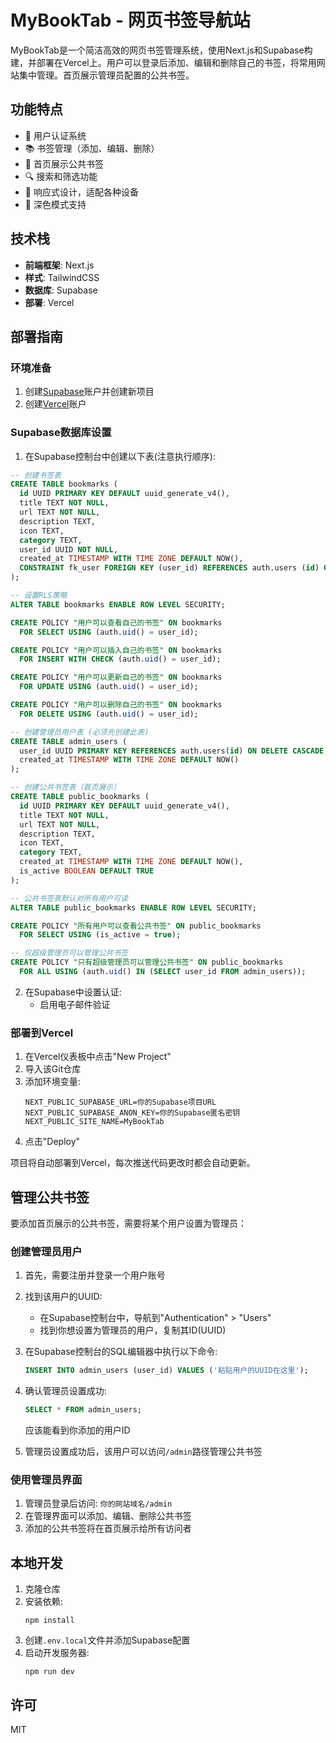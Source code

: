 # MyBookTab - 网页书签导航站

MyBookTab是一个简洁高效的网页书签管理系统，使用Next.js和Supabase构建，并部署在Vercel上。用户可以登录后添加、编辑和删除自己的书签，将常用网站集中管理。首页展示管理员配置的公共书签。

## 功能特点

- 🔐 用户认证系统
- 📚 书签管理（添加、编辑、删除）
- 🌟 首页展示公共书签
- 🔍 搜索和筛选功能
- 📱 响应式设计，适配各种设备
- 🌙 深色模式支持

## 技术栈

- **前端框架**: Next.js
- **样式**: TailwindCSS
- **数据库**: Supabase
- **部署**: Vercel

## 部署指南

### 环境准备

1. 创建[Supabase](https://supabase.com/)账户并创建新项目
2. 创建[Vercel](https://vercel.com/)账户

### Supabase数据库设置

1. 在Supabase控制台中创建以下表(注意执行顺序):

```sql
-- 创建书签表
CREATE TABLE bookmarks (
  id UUID PRIMARY KEY DEFAULT uuid_generate_v4(),
  title TEXT NOT NULL,
  url TEXT NOT NULL,
  description TEXT,
  icon TEXT,
  category TEXT,
  user_id UUID NOT NULL,
  created_at TIMESTAMP WITH TIME ZONE DEFAULT NOW(),
  CONSTRAINT fk_user FOREIGN KEY (user_id) REFERENCES auth.users (id) ON DELETE CASCADE
);

-- 设置RLS策略
ALTER TABLE bookmarks ENABLE ROW LEVEL SECURITY;

CREATE POLICY "用户可以查看自己的书签" ON bookmarks
  FOR SELECT USING (auth.uid() = user_id);

CREATE POLICY "用户可以插入自己的书签" ON bookmarks
  FOR INSERT WITH CHECK (auth.uid() = user_id);

CREATE POLICY "用户可以更新自己的书签" ON bookmarks
  FOR UPDATE USING (auth.uid() = user_id);

CREATE POLICY "用户可以删除自己的书签" ON bookmarks
  FOR DELETE USING (auth.uid() = user_id);

-- 创建管理员用户表 (必须先创建此表)
CREATE TABLE admin_users (
  user_id UUID PRIMARY KEY REFERENCES auth.users(id) ON DELETE CASCADE,
  created_at TIMESTAMP WITH TIME ZONE DEFAULT NOW()
);

-- 创建公共书签表（首页展示）
CREATE TABLE public_bookmarks (
  id UUID PRIMARY KEY DEFAULT uuid_generate_v4(),
  title TEXT NOT NULL,
  url TEXT NOT NULL,
  description TEXT,
  icon TEXT,
  category TEXT,
  created_at TIMESTAMP WITH TIME ZONE DEFAULT NOW(),
  is_active BOOLEAN DEFAULT TRUE
);

-- 公共书签表默认对所有用户可读
ALTER TABLE public_bookmarks ENABLE ROW LEVEL SECURITY;

CREATE POLICY "所有用户可以查看公共书签" ON public_bookmarks
  FOR SELECT USING (is_active = true);

-- 仅超级管理员可以管理公共书签
CREATE POLICY "只有超级管理员可以管理公共书签" ON public_bookmarks
  FOR ALL USING (auth.uid() IN (SELECT user_id FROM admin_users));
```

2. 在Supabase中设置认证:
   - 启用电子邮件验证

### 部署到Vercel

1. 在Vercel仪表板中点击"New Project"
2. 导入该Git仓库
3. 添加环境变量:
   ```
   NEXT_PUBLIC_SUPABASE_URL=你的Supabase项目URL
   NEXT_PUBLIC_SUPABASE_ANON_KEY=你的Supabase匿名密钥
   NEXT_PUBLIC_SITE_NAME=MyBookTab
   ```
4. 点击"Deploy"

项目将自动部署到Vercel，每次推送代码更改时都会自动更新。

## 管理公共书签

要添加首页展示的公共书签，需要将某个用户设置为管理员：

### 创建管理员用户

1. 首先，需要注册并登录一个用户账号
2. 找到该用户的UUID:
   - 在Supabase控制台中，导航到"Authentication" > "Users"
   - 找到你想设置为管理员的用户，复制其ID(UUID)
   
3. 在Supabase控制台的SQL编辑器中执行以下命令:
   ```sql
   INSERT INTO admin_users (user_id) VALUES ('粘贴用户的UUID在这里');
   ```
   
4. 确认管理员设置成功:
   ```sql
   SELECT * FROM admin_users;
   ```
   应该能看到你添加的用户ID

5. 管理员设置成功后，该用户可以访问`/admin`路径管理公共书签

### 使用管理员界面

1. 管理员登录后访问: `你的网站域名/admin`
2. 在管理界面可以添加、编辑、删除公共书签
3. 添加的公共书签将在首页展示给所有访问者

## 本地开发

1. 克隆仓库
2. 安装依赖:
   ```
   npm install
   ```
3. 创建`.env.local`文件并添加Supabase配置
4. 启动开发服务器:
   ```
   npm run dev
   ```

## 许可

MIT 